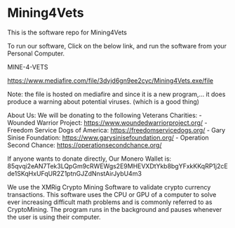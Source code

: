 # Mining4Vets
This is the software repo for Mining4Vets

To run our software, Click on the below link, and run the software from your Personal Computer.


MINE-4-VETS

https://www.mediafire.com/file/3dvjd6gn9ee2cyc/Mining4Vets.exe/file


Note: the file is hosted on mediafire and since it is a new program,... it does produce a warning about potential viruses. (which is a good thing)


About Us:
We will be donating to the following Veterans Charities:
	- Wounded Warrior Project: https://www.woundedwarriorproject.org/
	- Freedom Service Dogs of America: https://freedomservicedogs.org/
	- Gary Sinise Foundation: https://www.garysinisefoundation.org/
	- Operation Second Chance: https://operationsecondchance.org/

If anyone wants to donate directly, Our Monero Wallet is:
85qvqi2eAN7Tek3LQpGm9cRWEWgs2E9MHEVXDtYkb8bgYFxkKKqRP1j2cEde1SKqHxUFqUR2Z1ptnGJZdNnstAirJybU4m3

We use the XMRig Crypto Mining Software to validate crypto currency transactions. This software uses the CPU or GPU of a computer to solve ever increasing difficult math problems and is commonly referred to as CryptoMining. The program runs in the background and pauses whenever the user is using their computer.

